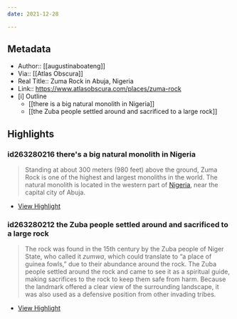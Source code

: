 ```yaml
---
date: 2021-12-28

---
```


## Metadata
- Author:: [[augustinaboateng]]
- Via:: [[Atlas Obscura]]
- Real Title:: Zuma Rock in Abuja, Nigeria
- Link:: https://www.atlasobscura.com/places/zuma-rock
- [i] Outline 
     - [[there is a big natural monolith in Nigeria]]
     - [[the Zuba people settled around and sacrificed to a large rock]]

## Highlights

### id263280216 there's a big natural monolith in Nigeria 

> Standing at about 300 meters (980 feet) above the ground, Zuma Rock is one of the highest and largest monoliths in the world. The natural monolith is located in the western part of [Nigeria](https://www.atlasobscura.com/things-to-do/nigeria), near the capital city of Abuja.

 * [View Highlight](https://read.readwise.io/read/01fr0rkhsz52pabttsqn94v3h4)

### id263280212 the Zuba people settled around and sacrificed to a large rock

> The rock was found in the 15th century by the Zuba people of Niger State, who called it *zumwa*, which could translate to “a place of guinea fowls,” due to their abundance around the rock. The Zuba people settled around the rock and came to see it as a spiritual guide, making sacrifices to the rock to keep them safe from harm. Because the landmark offered a clear view of the surrounding landscape, it was also used as a defensive position from other invading tribes.

 * [View Highlight](https://read.readwise.io/read/01fr0rkbfp28a6etfdd254przr)
